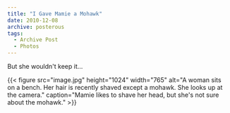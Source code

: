 ```yaml
---
title: "I Gave Mamie a Mohawk"
date: 2010-12-08
archive: posterous
tags: 
  - Archive Post
  - Photos
---
```


But she wouldn't keep it…

{{< figure 
	src="image.jpg" 
	height="1024" 
	width="765" 
	alt="A woman sits on a bench. Her hair is recently shaved except a mohawk. She looks up at the camera." 
	caption="Mamie likes to shave her head, but she's not sure about the mohawk." >}}